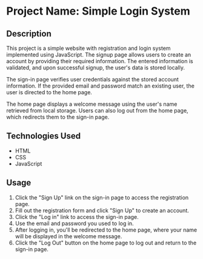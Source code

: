 # Project Name: Simple Login System

## Description

This project is a simple website with registration and login system implemented using JavaScript. The signup page allows users to create an account by providing their required information. The entered information is validated, and upon successful signup, the user's data is stored locally.

The sign-in page verifies user credentials against the stored account information. If the provided email and password match an existing user, the user is directed to the home page.

The home page displays a welcome message using the user's name retrieved from local storage. Users can also log out from the home page, which redirects them to the sign-in page.

## Technologies Used

- HTML
- CSS
- JavaScript

## Usage

1. Click the "Sign Up" link on the sign-in page to access the registration page.
2. Fill out the registration form and click "Sign Up" to create an account.
3. Click the "Log in" link to access the sign-in page.
4. Use the email and password you used to log in.
5. After logging in, you'll be redirected to the home page, where your name will be displayed in the welcome message.
6. Click the "Log Out" button on the home page to log out and return to the sign-in page.